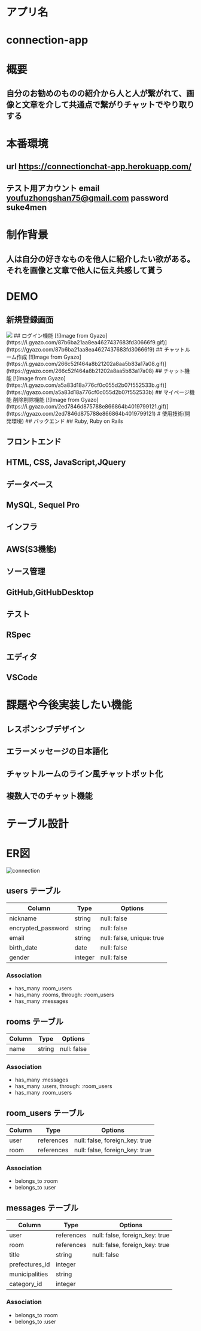 # アプリ名  
# connection-app

# 概要 
## 自分のお勧めのものの紹介から人と人が繋がれて、画像と文章を介して共通点で繋がりチャットでやり取りする

# 本番環境
##  url https://connectionchat-app.herokuapp.com/

## テスト用アカウント email youfuzhongshan75@gmail.com  password suke4men

# 制作背景 
## 人は自分の好きなものを他人に紹介したい欲がある。それを画像と文章で他人に伝え共感して貰う

# DEMO
## 新規登録画面
<img src="app/assets/images/edd108c155d0e387f01a6e5d1b1f5965.gif">
## ログイン機能
[![Image from Gyazo](https://i.gyazo.com/87b6ba21aa8ea4627437683fd30666f9.gif)](https://gyazo.com/87b6ba21aa8ea4627437683fd30666f9)
## チャットルーム作成
[![Image from Gyazo](https://i.gyazo.com/266c52f464a8b21202a8aa5b83a17a08.gif)](https://gyazo.com/266c52f464a8b21202a8aa5b83a17a08)
## チャット機能
[![Image from Gyazo](https://i.gyazo.com/a5a83d18a776cf0c055d2b07f552533b.gif)](https://gyazo.com/a5a83d18a776cf0c055d2b07f552533b)
## マイページ機能 削除削除機能
[![Image from Gyazo](https://i.gyazo.com/2ed7846d875788e866864b4019799121.gif)](https://gyazo.com/2ed7846d875788e866864b4019799121)
# 使用技術(開発環境)
## バックエンド
## Ruby, Ruby on Rails

## フロントエンド
## HTML, CSS, JavaScript,JQuery

## データベース
## MySQL, Sequel Pro

## インフラ
## AWS(S3機能)


## ソース管理
## GitHub,GitHubDesktop

## テスト
## RSpec

## エディタ
## VSCode

# 課題や今後実装したい機能
## レスポンシブデザイン
## エラーメッセージの日本語化
## チャットルームのライン風チャットボット化
## 複数人でのチャット機能


# テーブル設計

# ER図 
![connection](https://user-images.githubusercontent.com/88077407/134621438-6bb8b73d-b67b-49d4-9864-9a89fa35fff2.png)


## users テーブル

| Column                                   | Type           | Options                                      |
| ------------------------------------------ | ---------------- | --------------------------------------------- |
| nickname                                | string          | null: false                                   |
| encrypted_password               | string          | null: false                                   |
| email                                      | string           | null: false, unique: true               |
| birth_date                               | date            | null: false                                   |
| gender                                    | integer        | null: false                                   |

### Association

- has_many :room_users
- has_many :rooms, through: :room_users
- has_many :messages

## rooms テーブル

| Column                                   | Type           | Options                                      |
| ------------------------------------------ | ---------------- | --------------------------------------------- |
| name                                       | string         | null: false                                   |

### Association

- has_many :messages
- has_many :users, through: :room_users
- has_many :room_users

## room_users テーブル

| Column                                   | Type           | Options                                      |
| ------------------------------------------ | ---------------- | --------------------------------------------- |
| user                                        | references  | null: false, foreign_key: true         |
| room                                       | references  | null: false, foreign_key: true         |

### Association

- belongs_to :room
- belongs_to :user

## messages テーブル

| Column                                   | Type           | Options                                      |
| ------------------------------------------ | ---------------- | --------------------------------------------- |
| user                                       | references   | null: false, foreign_key: true         |
| room                                      | references   | null: false, foreign_key: true        |
| title                                        | string           | null: false                                   |
| prefectures_id                        | integer         |                                                   |
| municipalities                          | string           |                                                   |
| category_id                             | integer         |                                                   |

### Association

- belongs_to :room
- belongs_to :user